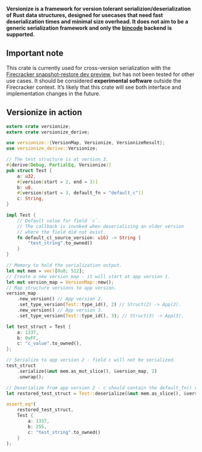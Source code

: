 **Versionize is a framework for version tolerant serializion/deserialization of
Rust data structures, designed for usecases that need fast deserialization 
times and minimal size overhead. It does not aim to be a generic serialization 
framework and only the [bincode](https://crates.io/crates/bincode) backend is 
supported.**





## Important note

This crate is currently used for cross-version serialization with the 
[Firecracker snapshot-restore dev preview][1], but has not been tested for 
other use cases. It should be considered **experimental software** outside the 
Firecracker context. It’s likely that this crate will see both interface and 
implementation changes in the future.

## Versionize in action

```rust
extern crate versionize;
extern crate versionize_derive;

use versionize::{VersionMap, Versionize, VersionizeResult};
use versionize_derive::Versionize;

// The test structure is at version 3.
#[derive(Debug, PartialEq, Versionize)]
pub struct Test {
    a: u32,
    #[version(start = 2, end = 3)]
    b: u8,
    #[version(start = 3, default_fn = "default_c")]
    c: String,
}

impl Test {
    // Default value for field `c`.
    // The callback is invoked when deserializing an older version
    // where the field did not exist.
    fn default_c(_source_version: u16) -> String {
        "test_string".to_owned()
    }
}

// Memory to hold the serialization output.
let mut mem = vec![0u8; 512];
// Create a new version map - it will start at app version 1.
let mut version_map = VersionMap::new();
// Map structure versions to app version.
version_map
    .new_version() // App version 2.
    .set_type_version(Test::type_id(), 2) // Struct(2) -> App(2).
    .new_version() // App version 3.
    .set_type_version(Test::type_id(), 3); // Struct(3) -> App(3).

let test_struct = Test {
    a: 1337,
    b: 0xFF,
    c: "c_value".to_owned(),
};

// Serialize to app version 2 - field c will not be serialized.
test_struct
    .serialize(&mut mem.as_mut_slice(), &version_map, 2)
    .unwrap();

// Deserialize from app version 2 - c should contain the default_fn() return value.
let restored_test_struct = Test::deserialize(&mut mem.as_slice(), &version_map, 2).unwrap();

assert_eq!(
    restored_test_struct,
    Test {
        a: 1337,
        b: 255,
        c: "test_string".to_owned()
    }
);
```

[1]: https://github.com/firecracker-microvm/firecracker/tree/v0.24.0
